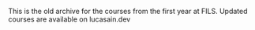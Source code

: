 This is the old archive for the courses from the first year at FILS.
Updated courses are available on lucasain.dev
